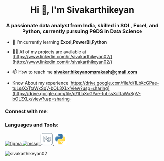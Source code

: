 <h1 align="center">Hi 👋, I'm Sivakarthikeyan</h1>
<h3 align="center">A passionate data analyst from India, skilled in SQL, Excel, and Python, currently pursuing PGDS in Data Science</h3>

- 🌱 I’m currently learning **Excel,PowerBi,Python**

- 👨‍💻 All of my projects are available at [https://www.linkedin.com/in/sivakarthikeyan02/](https://www.linkedin.com/in/sivakarthikeyan02/)

- 📫 How to reach me **sivakarthikeyanomprakash@gmail.com**

- Know About my experience [https://drive.google.com/file/d/1LbXcGPae-tuLssXxTtaWxSgV-bOL3XLx/view?usp=sharing](https://drive.google.com/file/d/1LbXcGPae-tuLssXxTtaWxSgV-bOL3XLx/view?usp=sharing)

<h3 align="left">Connect with me:</h3>
<p align="left">
</p>

<h3 align="left">Languages and Tools:</h3>
<p align="left"> <a href="https://www.figma.com/" target="_blank" rel="noreferrer"> <img src="https://www.vectorlogo.zone/logos/figma/figma-icon.svg" alt="figma" width="40" height="40"/> </a> <a href="https://www.microsoft.com/en-us/sql-server" target="_blank" rel="noreferrer"> <img src="https://www.svgrepo.com/show/303229/microsoft-sql-server-logo.svg" alt="mssql" width="40" height="40"/> </a> <a href="https://www.photoshop.com/en" target="_blank" rel="noreferrer"> <img src="https://raw.githubusercontent.com/devicons/devicon/master/icons/photoshop/photoshop-line.svg" alt="photoshop" width="40" height="40"/> </a> <a href="https://www.python.org" target="_blank" rel="noreferrer"> <img src="https://raw.githubusercontent.com/devicons/devicon/master/icons/python/python-original.svg" alt="python" width="40" height="40"/> </a> </p>

<p><img align="center" src="https://github-readme-stats.vercel.app/api/top-langs?username=sivakarthikeyan02&show_icons=true&locale=en&layout=compact" alt="sivakarthikeyan02" /></p>

